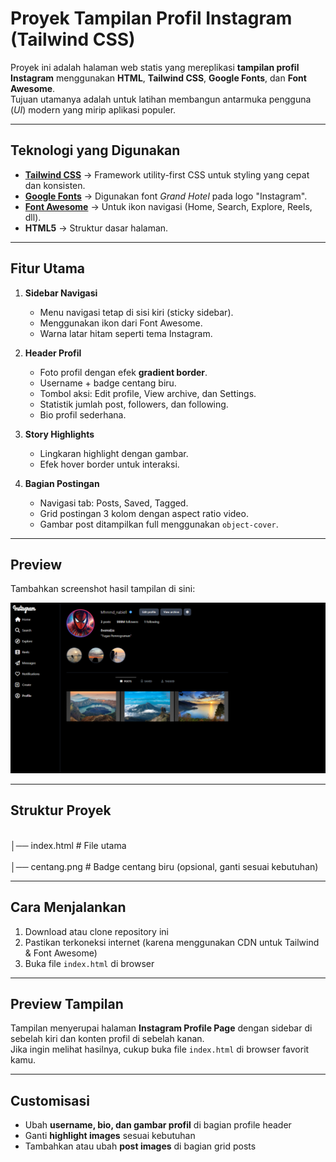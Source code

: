 #  Proyek Tampilan Profil Instagram (Tailwind CSS)

Proyek ini adalah halaman web statis yang mereplikasi **tampilan profil Instagram** menggunakan **HTML**, **Tailwind CSS**, **Google Fonts**, dan **Font Awesome**.  
Tujuan utamanya adalah untuk latihan membangun antarmuka pengguna (*UI*) modern yang mirip aplikasi populer.

---

##  Teknologi yang Digunakan

- **[Tailwind CSS](https://tailwindcss.com/)** → Framework utility-first CSS untuk styling yang cepat dan konsisten.
- **[Google Fonts](https://fonts.google.com/)** → Digunakan font *Grand Hotel* pada logo "Instagram".
- **[Font Awesome](https://fontawesome.com/)** → Untuk ikon navigasi (Home, Search, Explore, Reels, dll).
- **HTML5** → Struktur dasar halaman.

---

##  Fitur Utama

1. **Sidebar Navigasi**
   - Menu navigasi tetap di sisi kiri (sticky sidebar).
   - Menggunakan ikon dari Font Awesome.
   - Warna latar hitam seperti tema Instagram.

2. **Header Profil**
   - Foto profil dengan efek **gradient border**.
   - Username + badge centang biru.
   - Tombol aksi: Edit profile, View archive, dan Settings.
   - Statistik jumlah post, followers, dan following.
   - Bio profil sederhana.

3. **Story Highlights**
   - Lingkaran highlight dengan gambar.
   - Efek hover border untuk interaksi.

4. **Bagian Postingan**
   - Navigasi tab: Posts, Saved, Tagged.
   - Grid postingan 3 kolom dengan aspect ratio video.
   - Gambar post ditampilkan full menggunakan `object-cover`.

---

##  Preview

Tambahkan screenshot hasil tampilan di sini:  

![Preview](./ss2.png)

---

##  Struktur Proyek
<br>│── index.html # File utama<br>
<br>│── centang.png # Badge centang biru (opsional, ganti sesuai kebutuhan)<br>


---

##  Cara Menjalankan
1. Download atau clone repository ini  
2. Pastikan terkoneksi internet (karena menggunakan CDN untuk Tailwind & Font Awesome)  
3. Buka file `index.html` di browser  

---

##  Preview Tampilan
Tampilan menyerupai halaman **Instagram Profile Page** dengan sidebar di sebelah kiri dan konten profil di sebelah kanan.  
Jika ingin melihat hasilnya, cukup buka file `index.html` di browser favorit kamu.  

---

##  Customisasi
- Ubah **username, bio, dan gambar profil** di bagian profile header  
- Ganti **highlight images** sesuai kebutuhan  
- Tambahkan atau ubah **post images** di bagian grid posts  
